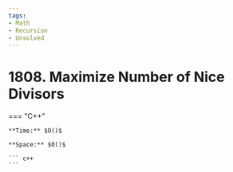 ```yaml
---
tags:
- Math
- Recursion
- Unsolved
---
```



# 1808. Maximize Number of Nice Divisors

=== "C++"

    **Time:** $O()$

    **Space:** $O()$

    ``` c++
    ```